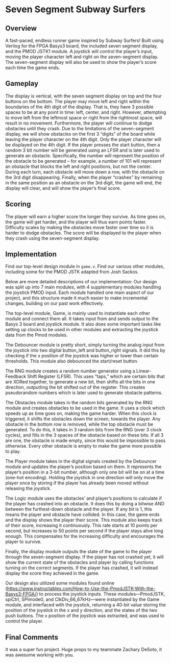 # Seven Segment Subway Surfers

## Overview
A fast-paced, endless runner game inspired by Subway Surfers! Built using Verilog for the FPGA Basys3 board, the included seven segment display, and the PMOD JSTK1 module. A joystick will control the player’s input, moving the player character left and right on the seven-segment display. The seven-segment display will also be used to show the player’s score each time the game ends. 


## Gameplay
The display is vertical, with the seven segment display on top and the four buttons on the bottom. The player may move left and right within the boundaries of the 4th digit of the display. That is, they have 3 possible spaces to be at any point in time: left, center, and right. However, attempting to move left from the leftmost space or right from the rightmost space, will result in no movement. Furthermore, the player will continue to dodge obstacles until they crash. Due to the limitations of the seven-segment display, we will show obstacles on the first 3 “digits” of the board while leaving the player character on the 4th digit. Only the player character will be displayed on the 4th digit.
If the player presses the start button, then a random 3 bit number will be generated using an LFSR and is later used to generate an obstacle. Specifically, the number will represent the position of the obstacle to be generated – for example, a number of 101 will represent an obstacle that blocks the left and right positions, but not the center. During each turn, each obstacle will move down a row, with the obstacle on the 3rd digit disappearing. Finally, when the player “crashes” by remaining in the same position as an obstacle on the 3rd digit, the game will end, the display will clear, and will show the player’s final score. 

## Scoring
The player will earn a higher score the longer they survive. As time goes on, the game will get harder, and the player will thus earn points faster. Difficulty scales by making the obstacles move faster over time so it is harder to dodge obstacles. The score will be displayed to the player when they crash using the seven-segment display.

## Implementation
Find our top-level design module in `game.v`. Find our various other modules, including some for the PMOD JSTK adapted from Josh Sackos. 

Below are more detailed descriptions of our implementation: 
Our design was split up into 7 main modules, with 4 supplementary modules handling the joystick PMOD input. Each module handled one main aspect of our project, and this structure made it much easier to make incremental changes, building on our past work effectively.

The top-level module, Game, is mainly used to instantiate each other module and connect them all. It takes input from and sends output to the Basys 3 board and joystick module. It also does some important tasks like setting up clocks to be used in other modules and extracting the joystick data from the Pmod modules.

The Debouncer module is pretty short, simply turning the analog input from the joystick into two digital button_left and button_right signals. It did this by checking if the x position of the joystick was higher or lower than certain thresholds. This module also debounced the start/reset button.

The RNG module creates a random number generator using a Linear-Feedback Shift Register (LFSR). This uses “taps,” which are certain bits that are XORed together, to generate a new bit, then shifts all the bits in one direction, outputting the bit shifted out of the register. This creates pseudorandom numbers which is later used to generate obstacle patterns.

The Obstacles module takes in the random bits generated by the RNG module and creates obstacles to be used in the game. It uses a clock which speeds up as time goes on, making the game harder. When this clock is triggered, it shifts the obstacles down the screen, towards the player. Any obstacle in the bottom row is removed, while the top obstacle must be generated. To do this, it takes in 3 random bits from the RNG (over 3 clock cycles), and fills in the 3 spaces of the obstacle based on these bits. If all 3 are one, the obstacle is made empty, since this would be impossible to pass otherwise. Every other obstacle is empty to make the game more possible to play.

The Player module takes in the digital signals created by the Debouncer module and updates the player’s position based on them. It represents the player’s position in a 3-bit number, although only one bit will be on at a time (one-hot encoding). Holding the joystick in one direction will only move the player once by storing if the player has already been moved without releasing the joystick.

The Logic module uses the obstacles’ and player’s positions to calculate if the player has crashed into an obstacle. It does this by doing a bitwise AND between the furthest-down obstacle and the player. If any bit is 1, this means the player and obstacle have collided. In this case, the game ends and the display shows the player their score. This module also keeps track of their score, increasing it continuously. This rate starts at 10 points per second, but increases to 50 points per second if the player stays alive long enough. This compensates for the increasing difficulty and encourages the player to survive.

Finally, the display module outputs the state of the game to the player through the seven-segment display. If the player has not crashed yet, it will show the current state of the obstacles and player by calling functions turning on the correct segments. If the player has crashed, it will instead display the score they achieved in the game.

Our design also utilized some modules found online (https://www.instructables.com/How-to-Use-the-PmodJSTK-With-the-Basys3-FPGA/) to process the joystick inputs. These modules—PmodJSTK, spiCtrl, SPImode0, and ClkDiv_66_67kHz—were instantiated by the Game module, and interfaced with the joystick, returning a 40-bit value storing the position of the joystick in the x and y direction, and the states of the two push buttons. The x position of the joystick was extracted, and was used to control the player.

## Final Comments
It was a super fun project. Huge props to my teammate Zachary DeSoto, it was awesome working with you. 
